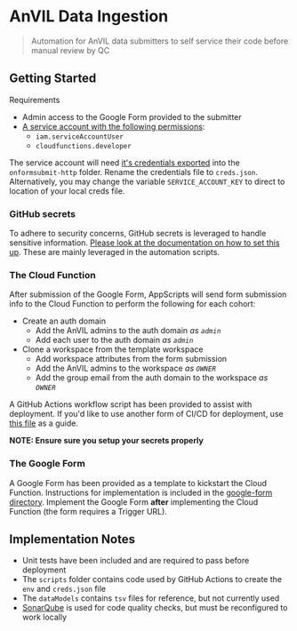 # AnVIL Data Ingestion

> Automation for AnVIL data submitters to self service their code before manual review by QC

## Getting Started

Requirements

- Admin access to the Google Form provided to the submitter
- [A service account with the following permissions](https://cloud.google.com/docs/authentication/getting-started#creating_a_service_account):
  - `iam.serviceAccountUser`
  - `cloudfunctions.developer`

The service account will need [it's credentials exported](https://cloud.google.com/iam/docs/creating-managing-service-account-keys#creating_service_account_keys) into the `onformsubmit-http` folder.
Rename the credentials file to `creds.json`.
Alternatively, you may change the variable `SERVICE_ACCOUNT_KEY` to direct to location of your local creds file.

### GitHub secrets

To adhere to security concerns, GitHub secrets is leveraged to handle sensitive information.
[Please look at the documentation on how to set this up](docs/SECRETS.md).
These are mainly leveraged in the automation scripts.

### The Cloud Function

After submission of the Google Form, AppScripts will send form submission info to the Cloud Function to perform the following for each cohort:

- Create an auth domain
  - Add the AnVIL admins to the auth domain _as `admin`_
  - Add each user to the auth domain _as `admin`_
- Clone a workspace from the template workspace
  - Add workspace attributes from the form submission
  - Add the AnVIL admins to the workspace _as `OWNER`_
  - Add the group email from the auth domain to the workspace _as `OWNER`_

A GitHub Actions workflow script has been provided to assist with deployment.
If you'd like to use another form of CI/CD for deployment, use [this file](.github/workflows/deploy-onformsubmit.http.yml) as a guide.

**NOTE: Ensure sure you setup your secrets properly**

### The Google Form

A Google Form has been provided as a template to kickstart the Cloud Function.
Instructions for implementation is included in the [google-form directory](google-form/README.md).
Implement the Google Form **after** implementing the Cloud Function (the form requires a Trigger URL).

## Implementation Notes

- Unit tests have been included and are required to pass before deployment
- The `scripts` folder contains code used by GitHub Actions to create the `env` and `creds.json` file
- The `dataModels` contains `tsv` files for reference, but not currently used
- [SonarQube](https://www.sonarqube.org/) is used for code quality checks, but must be reconfigured to work locally
